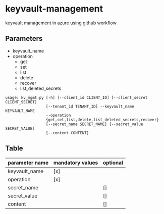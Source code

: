 # keyvault-management
keyvault management in azure using github workflow

## Parameters
* keyvault_name
* operation
    - get
    - set
    - list
    - delete
    - recover
    - list_deleted_secrets
        
```
usage: kv_mgmt.py [-h] [--client_id CLIENT_ID] [--client_secret CLIENT_SECRET]
                  [--tenant_id TENANT_ID] --keyvault_name KEYVAULT_NAME
                  --operation
                  {get,set,list,delete,list_deleted_secrets,recover}
                  [--secret_name SECRET_NAME] [--secret_value SECRET_VALUE]
                  [--content CONTENT]
```
## Table

|parameter name | mandatory values | optional | 
|---------------|------------------|----------|
|keyvault_name  | [x]              |          |
|operation      | [x]              |          |
|secret_name    |                  |   []     |
|secret_value   |                  |   []     |
|content        |                  |   []     |
